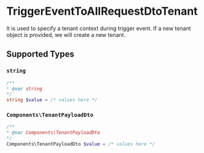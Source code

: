 # TriggerEventToAllRequestDtoTenant

It is used to specify a tenant context during trigger event.
    If a new tenant object is provided, we will create a new tenant.
    


## Supported Types

### `string`

```php
/**
* @var string
*/
string $value = /* values here */
```

### `Components\TenantPayloadDto`

```php
/**
* @var Components\TenantPayloadDto
*/
Components\TenantPayloadDto $value = /* values here */
```

